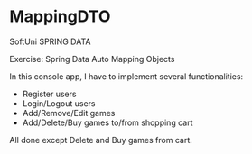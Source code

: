 # MappingDTO
SoftUni SPRING DATA

Exercise: Spring Data Auto Mapping Objects

In this console app, I have to implement several functionalities:
- Register users
- Login/Logout users
- Add/Remove/Edit games
- Add/Delete/Buy games to/from shopping cart

All done except Delete and Buy games from cart.
